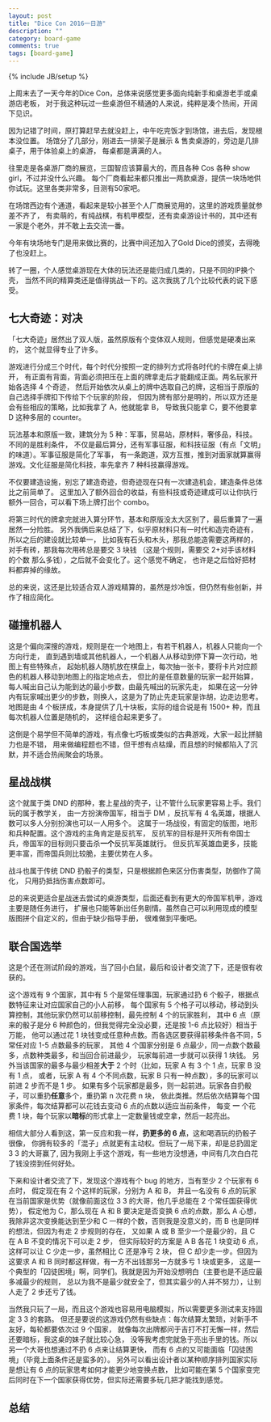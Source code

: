 ```yaml
---
layout: post
title: "Dice Con 2016一日游"
description: ""
category: board-game
comments: true
tags: [board-game]
---
```

{% include JB/setup %}

上周末去了一天今年的Dice Con，总体来说感觉更多面向纯新手和桌游老手或桌游店老板，
对于我这种玩过一些桌游但不精通的人来说，纯粹是凑个热闹，开阔下见识。

因为记错了时间，原打算赶早去就没赶上，中午吃完饭才到场馆，进去后，发现根本没位置。
场馆分了几部分，刚进去一排架子是展示 & 售卖桌游的，旁边是几排桌子，用于体验桌上的桌游，
每桌都是满满的人。

往里走是各桌游厂商的展览，<!--more-->三国智应该算最大的，而且各种 Cos 各种 show girl，不过并没什么兴趣。
每个厂商看起来都只推出一两款桌游，提供一块场地供你试玩。这里各类非常多，目测有50家吧。

在场馆西边有个通道，看起来是较小甚至个人厂商展览用的，这里的游戏质量就参差不齐了，
有卖萌的，有纯战棋，有机甲模型，还有卖桌游设计书的，其中还有一家是个老外，并不敢上去交流一番。

今年有块场地专门是用来做比赛的，比赛中间还加入了Gold Dice的颁奖，去得晚了也没赶上。

转了一圈，个人感觉桌游现在大体的玩法还是能归成几类的，只是不同的IP换个壳，
当然不同的精算类还是值得挑战一下的。这次我挑了几个比较代表的说下感受。

## 七大奇迹：对决
「七大奇迹」居然出了双人版，虽然原版有个变体双人规则，但感觉是硬凑出来的，
这个就显得专业了许多。

游戏进行分成三个时代，每个时代分按照一定的排列方式将各时代的卡牌在桌上排开，
有正面有背面，背面必须把压在上面的牌拿走后才能翻成正面。两名玩家开始各选择 4 个奇迹，
然后开始依次从桌上的牌中选取自己的牌，这相当于原版的自己选择手牌扣下传给下个玩家的阶段，
但因为牌有部分是明的，所以双方还是会有些相应的策略，比如我拿了 A，他就能拿 B，
导致我只能拿 C，要不他要拿 D 这种多层的 counter。

玩法基本和原版一致，建筑分为 5 种：军事，贸易站，原材料，奢侈品，科技。不同的是胜利条件，
不仅是最后算分，还有军事征服，和科技征服（有点「文明」的味道）。军事征服是简化了军事，
有一条跑道，双方互推，推到对面家就算赢得游戏。文化征服是简化科技，率先拿齐 7 种科技赢得游戏。

不仅要建造设施，别忘了建造奇迹，但奇迹现在只有一次建造机会，建造条件总体比之前简单了。
这里加入了额外回合的收益，有些科技或奇迹建成可以让你执行额外一回合，可以看下场上牌打出个 combo。

将第三时代的牌拿完就进入算分环节，基本和原版没太大区别了，最后重算了一遍居然一分险胜。
另外我俩后来总结了下，似乎原材料只有一时代和造完奇迹有，所以之后的建设就比较单一，
比如我有石头和木头，那我总能造需要这两样的，对手有砖，那我每次用砖总是要交 3 块钱
（这是个规则，需要交 2+对手该材料的个数 那么多钱），之后就不会变化了。这个感觉不确定，
也许是之后恰好把材料都弃掉的缘故。

总的来说，这还是比较适合双人游戏精算的，虽然是炒冷饭，但仍然有些创新，并作了相应简化。

## 碰撞机器人
这是个偏向深搜的游戏，规则是在一个地图上，有若干机器人，机器人只能向一个方向行走，
直到遇到墙或其他机器人，一个机器人从移动到停下算一次行动，地图上有些特殊点，
起始机器人随机放在棋盘上，每次抽一张卡，要将卡片对应颜色的机器人移动到地图上的指定地点去，
但比的是任意数量的玩家一起开始算，每人喊出自己认为能到达的最小步数，由最先喊出的玩家先走，
如果在这一分钟内有玩家喊出更少的步数，则换人，这是为了防止先走玩家是诈胡，边走边思考。
地图是由 4 个板拼成，本身提供了几十块板，实际的组合说是有 1500+ 种，而且每次机器人位置是随机的，
这样组合起来更多了。

这倒是个易学但不简单的游戏，有点像七巧板或类似的古典游戏，大家一起比拼脑力也是不错，
用来做编程题也不错，但干想有点枯燥，而且想的时候都陷入了沉默，并不适合热闹聚会的场景。

## 星战战棋
这个就属于类 DND 的那种，套上星战的壳子，让不管什么玩家更容易上手。我们玩的属于教学关，
由一方扮演帝国军，相当于 DM ，反抗军有 4 名英雄，根据人数可以多人分别扮演也可以一人用多个。
这属于一场战役，有固定的版图，地形和兵种配置。这个游戏的主角肯定是反抗军，
反抗军的目标是歼灭所有帝国士兵，帝国军的目标则只要击杀**一个**反抗军英雄就行。
但反抗军英雄血更多，技能更丰富，而帝国兵则比较脆，主要优势在人多。

战斗也属于传统 DND 扔骰子的类型，只是根据颜色来区分伤害类型，防御作了简化，
只用扔抵挡伤害点数即可。

总的来说更适合星战迷去尝试的桌游类型，后面还看到有更大的帝国军机甲，游戏主要是随任务进行，
扩展也只能等新出任务剧情。虽然自己可以利用现成的模型版图拼个自定义的，但由于缺少指导手册，
很难做到平衡吧。

## 联合国选举
这是个还在测试阶段的游戏，当了回小白鼠，最后和设计者交流了下，还是很有收获的。

这个游戏有 9 个国家，其中有 5 个是常任理事国，玩家通过扔 6 个骰子，根据点数特征来让对应国家自己的小人前移，
每个国家有 5 个格子可以移动，移动到头算控制，其他玩家仍然可以前移控制，最先控制 4 个的玩家胜利，
其中 6 点（原来的骰子是分 6 种颜色的，但我觉得完全没必要，还是按 1-6 点比较好）相当于万能，
他可以通过花 1 块钱变成任意种点数。而各选区要获得前移条件各不同，5 常任对应 1-5 点数最多的玩家，
其他 4 个国家分别是 6 点最少，同一点数个数最多，点数种类最多，和当回合前进最少，
玩家每前进一步就可以获得 1 块钱。
另外当该国家的最多与最少相差**大于** 2 个时（比如，玩家 A 有 3 个 1 点，玩家 B 没有 1 点，
或者，玩家 A 有 4 个不同点数，玩家 B 只有一种点数），多的玩家可以前进 2 步而不是 1 步。
如果有多个玩家都是最多，则一起前进。玩家各自扔骰子，可以重扔**任意**多个，重扔第 n 次花费 n 块，
依此类推。然后依次结算每个国家条件，每次结算都可以花钱去变动 6 点的点数以适应当前条件，
每变 **一** 个花费 1 块，每个玩家以**暗标**的形式拿上一定数量钱或空拿，然后一起亮出。

相信大部分人看到这，第一反应和我一样，**扔更多的 6 点**，这和喝酒玩的扔骰子很像，
你拥有较多的「混子」点就更有主动权。但玩了一局下来，却是总扔固定 3 3 的大哥赢了,
因为我刚上手这个游戏，有一些地方没想通，中间有几次白白花了钱没捞到任何好处。

下来和设计者交流了下，发现这个游戏有个 bug 的地方，当有至少 2 个玩家有 6 点时，
假定现在有 2 个这样的玩家，分别为 A 和 B，
并且一名没有 6 点的玩家在当前国家是优势（就像前面这位 3 3 的大哥，他几乎总能在 2 个常任国获得优势），
假定他为 C，那么现在 A 和 B 要决定是否变换 6 点的点数，那么 A 心想，我除非这次变换能达到至少和 C
一样的个数，否则我是没意义的，而 B 也是同样的想法，但因为有走 2 步规则的存在，
又如果 A 或 B 至少一个是最少的，且 C 在 A B 不变的情况下可以走 2 步，
但实际较好的方案是 A B 各花 1 块变动 6 点，这样可以让 C 少走一步，虽然相比 C 还是净亏 2 块，
但 C 却少走一步。但因为这要求 A 和 B 同时都这样做，有一方不出钱那另一方就多亏 1 块或更多，
这是一个典型的「囚徒困境」啊，同学们。我就是因为开始没想明白（主要也是不适应最多减最少的规则，
总以为我不是最少就安全了，但其实最少的人并不努力），让别人走了 2 步还亏了钱。

当然我只玩了一局，而且这个游戏也容易用电脑模拟，所以需要更多测试来支持固定 3 3 的套路。
但还是要说的这游戏仍然有些缺点：每次结算太繁琐，对新手不友好，每轮都要依次过 9 个国家，
就像每次出牌都问于吉打不打无懈一样，然后还要暗标，我这桌的妹子就比较心急，
没等我考虑完就急于亮出手里的钱。所以另一个大哥也想通过不扔 6 点来让结算更快，
而有 6 点的又可能面临「囚徒困境」（毕竟上面条件还是蛮多的）。
另外可以看出设计者以某种顺序排列国家实际是想让有 6 点的玩家思考如何才能更少地变换点数，
比如可能在第 5 个国家变完后同时在下一个国家获得优势，但实际还需要多玩几把才能找到感觉。

## 总结
